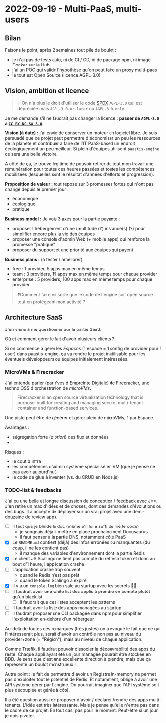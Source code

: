 # 2022-09-19 - Multi-PaaS, multi-users

## Bilan

Faisons le point, après 2 semaines tout pile de boulot :
- je n'ai pas de tests auto, ni de CI / CD, ni de package npm, ni image Docker sur le Hub
- j'ai un POC qui valide l'hypothèse qu'on peut faire un proxy multi-paas
- le tout est Open Source (licence AGPL-3.0)

## Vision, ambition et licence

> 💡 On n'a plus le droit d'utiliser le code [SPDX](https://fr.wikipedia.org/wiki/SPDX) `AGPL-3.0` qui est dépréciée mais `AGPL-3.0-or-later` ou `AGPL-3.0-only`. 

Je me demande s'il ne faudrait pas changer la licence : **passer de `AGPL-3.0` à [`CC BY-NC-SA 3.0`](https://creativecommons.org/licenses/by-nc-sa/3.0/deed.fr)**.

**Vision (à date) :** j'ai envie de conserver un moteur en logiciel libre.
Je suis persuadé que ce projet peut permettre d'économiser un peu les ressources de la planète et contribuer à faire de l'IT PaaS-based un endroit écologiquement un peu meilleur.
Si plein d'équipes utilisent `paastis-engine` ce sera une belle victoire.

A côté de ça, je trouve légitime de pouvoir retirer de tout mon travail une rémunération pour toutes ces heures passées et toutes les compétences mobilisées (lesquelles sont le résultat d'années d'efforts et progression).

**Proposition de valeur :** tout repose sur 3 promesses fortes qui n'ont pas changé depuis le premier jour :
- économique
- écologique
- pratique

**Business model :** Je vois 3 axes pour la partie payante : 
- proposer l'hébergement d'une (multitude d') instance(s) (?) pour simplifier encore plus la vie des équipes
- proposer une console d'admin Web (+ mobile apps) qui renforce la promesse "pratique"
- proposer du support et une priorité aux équipes qui payent 

**Business plans :** (à tester / améliorer)
- free : 1 provider, 5 apps max en même temps
- team : 3 providers, 15 apps max en même temps pour chaque provider
- enterprise : 5 providers, 100 apps max en même temps pour chaque provider

> ❓Comment faire en sorte que le code de l'engine soit open source tout en protégeant mon activité ? 

## Architecture SaaS

J'en viens à me questionner sur la partie SaaS.

Où et comment gérer le fait d'avoir plusieurs clients ?

Si on commence à gérer les _Espaces_ (1 espace = 1 config de provider pour 1 user) dans paastis-engine, ça va rendre le projet inutilisable pour les éventuels développeurs ou équipes initialement intéressées.

### MicroVMs & Firecracker

J'ai entendu parler (par Yves d'Empreinte Digitale) de [Firecracker](https://firecracker-microvm.github.io/), une techno OSS d'orchestration de _microVMs_.

> Firecracker is an open source virtualization technology that is purpose-built for creating and managing secure, multi-tenant container and function-based services. 

Une piste peut être de générer et gérer plein de microVMs, 1 par Espace.

Avantages :
- ségrégation forte (_a priori_) des flux et données
- 

Risques :
- le coût d'infra
- les compétences d'admin système spécialisé en VM (que je pense ne pas avoir aujourd'hui)
- le code de glue à inventer (vs. du CRUD en Node.js)

### TODO-list & feedbacks

J'ai eu une belle et longue discussion de conception / feedback avec J**.
J'en retire un max d'idées et de choses, dont des demandes d'évolutions ou des bugs.
Il a accepté de déployer sur un vrai projet avec une demi-douzaine de review apps.

- [ ] Il faut que je blinde la doc (même s'il lui a suffi de lire le code)
    - je songeais déjà à mettre en place prochainement Docusaurus
    - il faut penser à la partie DNS, notamment côté PaaS
- [X] Le `README.md` contient (déjà) des infos erronées ou manquantes (du coup, il ne les contient pas)
    - il manque des variables d'environnement dont la partie Redis
- [X] Le client JS Scalingo ne tient pas compte du refresh token et donc au bout d'1 heure, l'application crashe
- [ ] L'application crashe trop souvent
    - quand le Redis n'est pas prêt
    - quand le token Scalingo a expiré
- [X] Il y a un `console.log` bien sale au startup avec les secrets 🤦‍♂️
- [ ] Il faudrait avoir une white list des applis à prendre en compte plutôt qu'un blacklist
    - [ ] il faudrait que ces listes acceptent les patterns
- [ ] Il faudrait avoir la liste des apps managées au startup
- [ ] Il faudrait proposer une CLI packagée dans npm pour simplifier l'exploitation en-dehors d'un hébergeur

Au-delà de toutes ces remarques (très justes) on a évoqué le fait que ce qui l'intéresserait plus, serait d'avoir un contrôle non pas au niveau du provider+zone (= "Région"), mais au niveau de chaque application.

Comme Træfik, il faudrait pouvoir dissocier la découvrabilité des apps du reste.
Chaque appli ayant été un jour managée pourrait être stockée en BDD.
Je sens que c'est une excellente direction à prendre, mais que ça représente un boulot monstrueux !

Autre point : le fait de permettre d'avoir un Registre in-memory ne permet pas d'exploiter tout le potentiel de Redis.
Et notamment, oblige à avoir une API système gérer par l'engine.
On pourrait imaginer que l'API système soit plus découplée et gérée à côté. 

Il a été question aussi de proposer d'avoir / déclarer /rendre des apps multi-tenants.
L'idée est très intéressante.
Mais je pense qu'elle n'entre pas dans le cadre de ce projet.
En tout cas, pas pour le moment.
Peut-être si un jour je dois pivoter.
